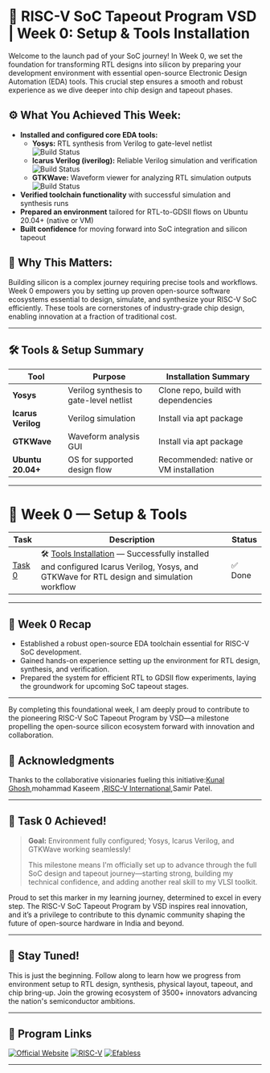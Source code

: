 # 🚀 RISC-V SoC Tapeout Program VSD | Week 0: Setup & Tools Installation

Welcome to the launch pad of your SoC journey! In Week 0, we set the foundation for transforming RTL designs into silicon by preparing your development environment with essential open-source Electronic Design Automation (EDA) tools. This crucial step ensures a smooth and robust experience as we dive deeper into chip design and tapeout phases.

## ⚙️ What You Achieved This Week:
- **Installed and configured core EDA tools:**  
  - **Yosys:** RTL synthesis from Verilog to gate-level netlist ![Build Status](https://img.shields.io/badge/Yosys-✓-green)  
  - **Icarus Verilog (iverilog):** Reliable Verilog simulation and verification ![Build Status](https://img.shields.io/badge/IcarusVerilog-✓-green)  
  - **GTKWave:** Waveform viewer for analyzing RTL simulation outputs ![Build Status](https://img.shields.io/badge/GTKWave-✓-green)  
- **Verified toolchain functionality** with successful simulation and synthesis runs
- **Prepared an environment** tailored for RTL-to-GDSII flows on Ubuntu 20.04+ (native or VM)
- **Built confidence** for moving forward into SoC integration and silicon tapeout

## 🌟 Why This Matters:
Building silicon is a complex journey requiring precise tools and workflows. Week 0 empowers you by setting up proven open-source software ecosystems essential to design, simulate, and synthesize your RISC-V SoC efficiently. These tools are cornerstones of industry-grade chip design, enabling innovation at a fraction of traditional cost.

---

## 🛠️ Tools & Setup Summary

| Tool           | Purpose                                  | Installation Summary                      |
|----------------|------------------------------------------|------------------------------------------|
| **Yosys**      | Verilog synthesis to gate-level netlist | Clone repo, build with dependencies      |
| **Icarus Verilog** | Verilog simulation                   | Install via apt package                   |
| **GTKWave**    | Waveform analysis GUI                   | Install via apt package                   |
| **Ubuntu 20.04+** | OS for supported design flow          | Recommended: native or VM installation   |

---

# 📅 Week 0 — Setup & Tools

| Task | Description | Status |
|-------|-------------|---------|
| [Task 0](Week0/Task0/README.md) | 🛠️ [Tools Installation](Week0/Task0/README.md) — Successfully installed and configured Icarus Verilog, Yosys, and GTKWave for RTL design and simulation workflow | ✅ Done |

---

## 🌟 Week 0 Recap

- Established a robust open-source EDA toolchain essential for RISC-V SoC development.
- Gained hands-on experience setting up the environment for RTL design, synthesis, and verification.
- Prepared the system for efficient RTL to GDSII flow experiments, laying the groundwork for upcoming SoC tapeout stages.

---

By completing this foundational week, I am deeply proud to contribute to the pioneering RISC-V SoC Tapeout Program by VSD—a milestone propelling the open-source silicon ecosystem forward with innovation and collaboration.

## 🙏 Acknowledgments

Thanks to the collaborative visionaries fueling this initiative:[Kunal Ghosh](https://github.com/kunalg123),mohammad Kaseem ,[RISC-V International](https://riscv.org/),Samir Patel.

---

## 🎯 Task 0 Achieved!

> **Goal:** Environment fully configured; Yosys, Icarus Verilog, and GTKWave working seamlessly!  
>  
> This milestone means I'm officially set up to advance through the full SoC design and tapeout journey—starting strong, building my technical confidence, and adding another real skill to my VLSI toolkit.

Proud to set this marker in my learning journey, determined to excel in every step. The RISC-V SoC Tapeout Program by VSD inspires real innovation, and it’s a privilege to contribute to this dynamic community shaping the future of open-source hardware in India and beyond.

---
## 📅 Stay Tuned!

This is just the beginning. Follow along to learn how we progress from environment setup to RTL design, synthesis, physical layout, tapeout, and chip bring-up. Join the growing ecosystem of 3500+ innovators advancing the nation's semiconductor ambitions.

---

## 🔗 Program Links

[![Official Website](https://img.shields.io/badge/Official%20Website-0078D7?style=for-the-badge&logo=internet-explorer&logoColor=white)](https://vsdiat.vlsisystemdesign.com/) 
[![RISC-V](https://img.shields.io/badge/RISC--V-000000?style=for-the-badge&logo=risc-v&logoColor=white)](https://riscv.org/) 
[![Efabless](https://img.shields.io/badge/Efabless-0066CC?style=for-the-badge&logo=vercel&logoColor=white)](https://efabless.com/)

---


